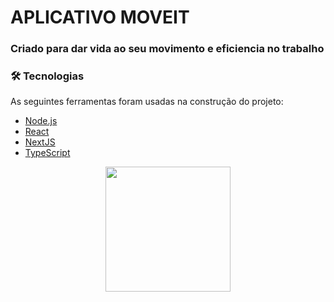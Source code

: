 # APLICATIVO MOVEIT
### Criado para dar vida ao seu movimento e eficiencia no trabalho

### 🛠 Tecnologias

As seguintes ferramentas foram usadas na construção do projeto:

- [Node.js](https://nodejs.org/en/)
- [React](https://pt-br.reactjs.org/)
- [NextJS](https://nextjs.org/)
- [TypeScript](https://www.typescriptlang.org/)

<p  align="center">
  <img src="https://i.pinimg.com/originals/15/90/87/15908751bdd1edf8a1673242c0b2e2b0.gif" width="200px">
</p>
